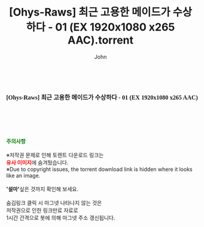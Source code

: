 ﻿---
layout: post
title:  "[Ohys-Raws] 최근 고용한 메이드가 수상하다 - 01 (EX 1920x1080 x265 AAC).torrent"
author: John
categories: [ 애니메이션 ]
tags: [  ]
image:  
description: "[Ohys-Raws] 최근 고용한 메이드가 수상하다 - 01 (EX 1920x1080 x265 AAC) torrent 정보 공유"
toc: true
toc_sticky: true
---

<br>
<div class="view-img">
<a class="view_image" href="http://torrentmobile60.com/bbs/view_image.php?fn=%2Fdata%2Ffile%2Fani%2F1999782722_nTwRmWk7_d91ce5809b6371e26c57702c24ccf3e618e5b513.jpg" target="_blank"><img alt="" class="img-tag" content="http://torrentmobile60.com/data/file/ani/1999782722_nTwRmWk7_d91ce5809b6371e26c57702c24ccf3e618e5b513.jpg" itemprop="image" src="http://torrentmobile60.com/data/file/ani/1999782722_nTwRmWk7_d91ce5809b6371e26c57702c24ccf3e618e5b513.jpg"/></a></div><div class="view-content" itemprop="description">
<p><span style="font-family:nanumsquareround;font-size:16px;font-weight:700;white-space:nowrap;background-color:rgb(255,255,255);">[Ohys-Raws] 최근 고용한 메이드가 수상하다 - 01 (EX 1920x1080 x265 AAC)</span> </p> </div>
    
<br><br><br>
<p data-ke-size="size16"><b><span style="color: green;">주의사항</span></b><br /><br />※저작권 문제로 인해 토렌트 다운로드 링크는<br /><b><span style="color: red;">유사 이미지</span></b>에 숨겨뒀습니다.<br />※Due to copyright issues, the torrent download link is hidden where it looks like an image.<br /><br /><b>'설마'</b>싶은 것까지 확인해 보세요.<br /><br />숨김링크 클릭 시 마그넷 나타나지 않는 것은<br />저작권으로 인한 링크만료 자료로<br />1시간 간격으로 봇에 의해 마그넷 주소 갱신됩니다.</p>
